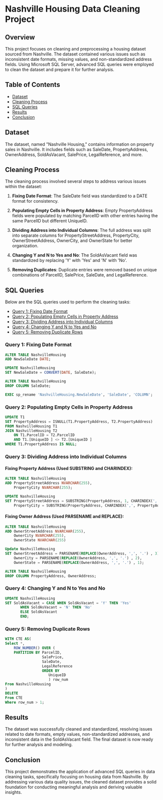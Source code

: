 # Nashville Housing Data Cleaning Project

## Overview

This project focuses on cleaning and preprocessing a housing dataset sourced from Nashville. The dataset contained various issues such as inconsistent date formats, missing values, and non-standardized address fields. Using Microsoft SQL Server, advanced SQL queries were employed to clean the dataset and prepare it for further analysis.

## Table of Contents

- [Dataset](#dataset)
- [Cleaning Process](#cleaning-process)
- [SQL Queries](#sql-queries)
- [Results](#results)
- [Conclusion](#conclusion)

## Dataset

The dataset, named "Nashville Housing," contains information on property sales in Nashville. It includes fields such as SaleDate, PropertyAddress, OwnerAddress, SoldAsVacant, SalePrice, LegalReference, and more.

## Cleaning Process

The cleaning process involved several steps to address various issues within the dataset:

1. **Fixing Date Format**: The SaleDate field was standardized to a DATE format for consistency.

2. **Populating Empty Cells in Property Address**: Empty PropertyAddress fields were populated by matching ParcelID with other entries having the same ParcelID but different UniqueID.

3. **Dividing Address into Individual Columns**: The full address was split into separate columns for PropertyStreetAddress, PropertyCity, OwnerStreetAddress, OwnerCity, and OwnerState for better organization.

4. **Changing Y and N to Yes and No**: The SoldAsVacant field was standardized by replacing 'Y' with 'Yes' and 'N' with 'No'.

5. **Removing Duplicates**: Duplicate entries were removed based on unique combinations of ParcelID, SalePrice, SaleDate, and LegalReference.

## SQL Queries

Below are the SQL queries used to perform the cleaning tasks:

- [Query 1: Fixing Date Format](#query-1-fixing-date-format)
- [Query 2: Populating Empty Cells in Property Address](#query-2-populating-empty-cells-in-property-address)
- [Query 3: Dividing Address into Individual Columns](#query-3-dividing-address-into-individual-columns)
- [Query 4: Changing Y and N to Yes and No](#query-4-changing-y-and-n-to-yes-and-no)
- [Query 5: Removing Duplicate Rows](#query-5-removing-duplicate-rows)

### Query 1: Fixing Date Format

```sql
ALTER TABLE NashvilleHousing
ADD NewSaleDate DATE;

UPDATE NashvilleHousing
SET NewSaleDate = CONVERT(DATE, SaleDate);

ALTER TABLE NashvilleHousing
DROP COLUMN SaleDate;

EXEC sp_rename 'NashvilleHousing.NewSaleDate', 'SaleDate', 'COLUMN';
```

### Query 2: Populating Empty Cells in Property Address
```sql
UPDATE T1
SET PropertyAddress = ISNULL(T1.PropertyAddress, T2.PropertyAddress)
FROM NashvilleHousing T1
JOIN NashvilleHousing T2
	ON T1.ParcelID = T2.ParcelID
	AND T1.[UniqueID ] <> T2.[UniqueID ]
WHERE T1.PropertyAddress IS NULL;
```
### Query 3: Dividing Address into Individual Columns
#### Fixing Property Address (Used SUBSTRING and CHARINDEX):
```sql
ALTER TABLE NashvilleHousing
ADD PropertyStreetAddress NVARCHAR(255),
	PropertyCity NVARCHAR(255);

UPDATE NashvilleHousing
SET PropertyStreetAddress = SUBSTRING(PropertyAddress, 1, CHARINDEX(',', PropertyAddress) -1 ),
	PropertyCity = SUBSTRING(PropertyAddress, CHARINDEX(',', PropertyAddress) + 1 , LEN(PropertyAddress));
```
#### Fixing Owner Address (Used PARSENAME and REPLACE):
```sql
ALTER TABLE NashvilleHousing
ADD OwnerStreetAddress NVARCHAR(255),
	OwnerCity NVARCHAR(255),
	OwnerState NVARCHAR(255)

Update NashvilleHousing	
SET OwnerStreetAddress = PARSENAME(REPLACE(OwnerAddress, ',', '.') , 3),
	OwnerCity = PARSENAME(REPLACE(OwnerAddress, ',', '.') , 2),
	OwnerState = PARSENAME(REPLACE(OwnerAddress, ',', '.') , 1);

ALTER TABLE NashvilleHousing
DROP COLUMN PropertyAddress, OwnerAddress;
```

### Query 4: Changing Y and N to Yes and No
```sql
UPDATE NashvilleHousing
SET SoldAsVacant = CASE WHEN SoldAsVacant = 'Y' THEN 'Yes'
	   WHEN SoldAsVacant = 'N' THEN 'No'
	   ELSE SoldAsVacant
	   END;
```

### Query 5: Removing Duplicate Rows
```sql
WITH CTE AS(
Select *,
	ROW_NUMBER() OVER (
	PARTITION BY ParcelID,
				 SalePrice,
				 SaleDate,
				 LegalReference
				 ORDER BY
					UniqueID
					) row_num
From NashvilleHousing
)
DELETE
From CTE
Where row_num > 1;
```
## Results

The dataset was successfully cleaned and standardized, resolving issues related to date formats, empty values, non-standardized addresses, and inconsistent data in the SoldAsVacant field. The final dataset is now ready for further analysis and modeling.

## Conclusion

This project demonstrates the application of advanced SQL queries in data cleaning tasks, specifically focusing on housing data from Nashville. By addressing various data quality issues, the cleaned dataset provides a solid foundation for conducting meaningful analysis and deriving valuable insights.
